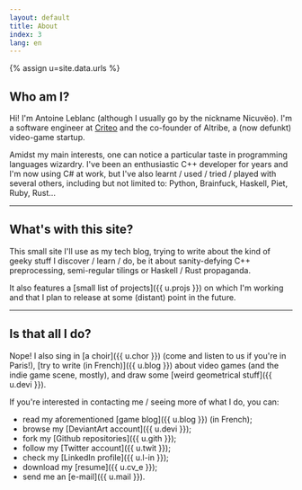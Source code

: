 ```yaml
---
layout: default
title: About
index: 3
lang: en
---
```


{% assign u=site.data.urls %}

## Who am I?

Hi! I'm Antoine Leblanc (although I usually go by the nickname Nicuvëo). I'm a
software engineer at [Criteo](http://criteo.com) and the co-founder of Altribe,
a (now defunkt) video-game startup.

Amidst my main interests, one can notice a particular taste in programming
languages wizardry. I've been an enthusiastic C++ developer for years and I'm
now using C# at work, but I've also learnt / used / tried / played with several
others, including but not limited to: Python, Brainfuck, Haskell, Piet, Ruby,
Rust...

---

## What's with this site?

This small site I'll use as my tech blog, trying to write about the kind of
geeky stuff I discover / learn / do, be it about sanity-defying C++
preprocessing, semi-regular tilings or Haskell / Rust propaganda.

It also features a [small list of projects]({{ u.projs }}) on which I'm
working and that I plan to release at some (distant) point in the future.

---

## Is that all I do?

Nope! I also sing in [a choir]({{ u.chor }}) (come and listen
to us if you're in Paris!),
[try to write (in French)]({{ u.blog }}) about video games (and
the indie game scene, mostly), and draw some
[weird geometrical stuff]({{ u.devi }}).

If you're interested in contacting me / seeing more of what I do, you can:

  * read my aforementioned [game blog]({{ u.blog }}) (in French);
  * browse my [DeviantArt account]({{ u.devi }});
  * fork my [Github repositories]({{ u.gith }});
  * follow my [Twitter account]({{ u.twit }});
  * check my [LinkedIn profile]({{ u.l-in }});
  * download my [resume]({{ u.cv_e }});
  * send me an [e-mail]({{ u.mail }}).
